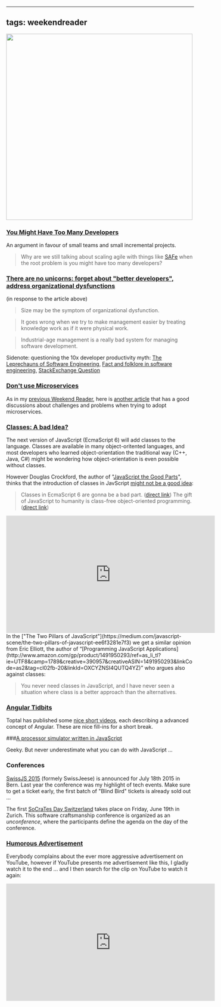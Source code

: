 
---
tags: weekendreader
---

<img class="jb-main-img" property="og:image"  src="https://lh6.googleusercontent.com/-KVsIabrZ5ZQ/VTLDHWpAGkI/AAAAAAAACKA/d1-SPBHujWs/s1024-no/WR16.png" width="500px"/>


### [You Might Have Too Many Developers](http://curtiscooley.com/too_many_dev)
An argument in favour of small teams and small incremental projects.
> Why are we still talking about scaling agile with things like [SAFe](http://www.scaledagileframework.com/) when the root problem is you might have too many developers?



### [There are no unicorns: forget about "better developers", address organizational dysfunctions](http://agileotter.blogspot.ch/2015/04/too-many-developers.html)
(in response to the article above)  
>Size may be the symptom of organizational dysfunction.  

> It goes wrong when we try to make management easier by treating knowledge work as if it were physical work.
  
>Industrial-age management is a really bad system for managing software development.
  

Sidenote: questioning the 10x developer productivity myth: [The Leprechauns of Software Engineering](https://leanpub.com/leprechauns), [Fact and folklore in software engineering](http://morendil.github.io/folklore.html), [StackExchange Question](http://programmers.stackexchange.com/questions/179616/a-good-programmer-can-be-as-10x-times-more-productive-than-a-mediocre-one)

### [Don't use Microservices](http://blog.xebialabs.com/2015/04/13/before-you-go-over-the-container-cliff-with-docker-mesos-etc-points-to-consider/)
As in my [previous Weekend Reader](http://blog.jonasbandi.net/2015/04/weekend-reader-week-15.html), here is [another article](http://blog.xebialabs.com/2015/04/13/before-you-go-over-the-container-cliff-with-docker-mesos-etc-points-to-consider/) that has a good discussions about challenges and problems when trying to adopt microservices. 


### [Classes: A bad Idea?](https://medium.com/javascript-scene/the-two-pillars-of-javascript-ee6f3281e7f3)
The next version of JavaScript (EcmaScript 6) will add classes to the language. Classes are available in many object-oritented languages, and most developers who learned object-orientation the traditional way (C++, Java, C#) might be wondering how object-orientation is even possible without classes.

However Douglas Crockford, the author of "[JavaScript the Good Parts](http://www.amazon.com/gp/product/0596517742/ref=as_li_tl?ie=UTF8&camp=1789&creative=390957&creativeASIN=0596517742&linkCode=as2&tag=cl02fb-20&linkId=ERSZRQVG24WY3HQK)", thinks that the introduction of classes in JavScript [might not be a good idea](https://youtu.be/bo36MrBfTk4?t=30m50s):

> Classes in EcmaScript 6 are gonna be a bad part. ([direct link](https://youtu.be/bo36MrBfTk4?t=30m50s))
> The gift of JavaScript to humanity is class-free object-oriented programming. ([direct link](https://youtu.be/bo36MrBfTk4?t=33m38s))

<iframe width="560" height="315" src="https://www.youtube.com/embed/bo36MrBfTk4" frameborder="0" allowfullscreen></iframe>

<br/>
In the ["The Two Pillars of JavaScript"](https://medium.com/javascript-scene/the-two-pillars-of-javascript-ee6f3281e7f3) we get a similar opinion from Eric Elliott, the author of “[Programming JavaScript Applications](http://www.amazon.com/gp/product/1491950293/ref=as_li_tl?ie=UTF8&camp=1789&creative=390957&creativeASIN=1491950293&linkCode=as2&tag=cl02fb-20&linkId=OXCYZNSI4QUTQ4YZ)” who argues also against classes:

> You never need classes in JavaScript, and I have never seen a situation where class is a better approach than the alternatives.

### [Angular Tidbits](http://www.toptal.com/videos)
Toptal has published some [nice short videos](http://www.toptal.com/videos), each describing a advanced concept of Angular. These are nice fill-ins for a short break.

###[A processor simulator written in JavaScript](A%20processor%20simulator%20written%20in%20JavaScript)

Geeky. But never underestimate what you can do with JavaScript ...


### Conferences
[SwissJS 2015](http://www.swissjs.com/) (formely SwissJeese) is announced for July 18th 2015 in Bern. Last year the conference was my highlight of tech events. Make sure to get a ticket early, the first batch of "Blind Bird" tickets is already sold out ...

The first [SoCraTes Day Switzerland](http://socrates-day.ch/) takes place on Friday, June 19th in Zurich. This software craftsmanship conference is organized as an *unconference*, where the participants define the agenda on the day of the conference.


### [Humorous Advertisement](https://www.youtube.com/watch?v=1yD7NC2Urdw)
Everybody complains about the ever more aggressive advertisement on YouTube, however if YouTube presents me advertisement like this, I gladly watch it to the end ... and I then search for the clip on YouTube to watch it again:
<iframe width="560" height="315" src="https://www.youtube.com/embed/1yD7NC2Urdw" frameborder="0" allowfullscreen></iframe>
